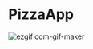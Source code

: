 # PizzaApp

![ezgif com-gif-maker](https://user-images.githubusercontent.com/96779882/197004447-8f1e5097-7da2-464f-aa75-b3e116ee93ba.gif)
